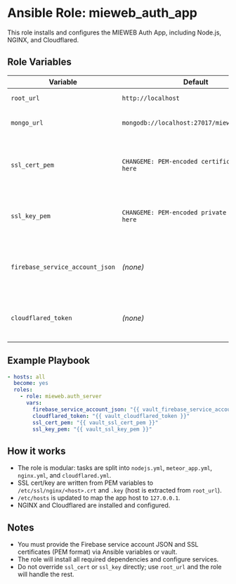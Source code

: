 # Ansible Role: mieweb_auth_app

This role installs and configures the MIEWEB Auth App, including Node.js, NGINX, and Cloudflared.

## Role Variables

| Variable                        | Default                                      | Description                                      |
|---------------------------------|----------------------------------------------|--------------------------------------------------|
| `root_url`                      | `http://localhost`                           | Application root URL                             |
| `mongo_url`                     | `mongodb://localhost:27017/mieweb_auth_app`  | MongoDB connection string                        |
| `ssl_cert_pem`                  | `CHANGEME: PEM-encoded certificate goes here`| PEM-encoded SSL certificate (set in inventory)   |
| `ssl_key_pem`                   | `CHANGEME: PEM-encoded private key goes here`| PEM-encoded SSL private key (set in inventory)   |
| `firebase_service_account_json` | *(none)*                                     | Firebase service account JSON (provide securely)  |
| `cloudflared_token`             | *(none)*                                     | Cloudflared service token (provide securely)      |

## Example Playbook

```yaml
- hosts: all
  become: yes
  roles:
    - role: mieweb.auth_server
      vars:
        firebase_service_account_json: "{{ vault_firebase_service_account_json }}"
        cloudflared_token: "{{ vault_cloudflared_token }}"
        ssl_cert_pem: "{{ vault_ssl_cert_pem }}"
        ssl_key_pem: "{{ vault_ssl_key_pem }}"
```

## How it works
- The role is modular: tasks are split into `nodejs.yml`, `meteor_app.yml`, `nginx.yml`, and `cloudflared.yml`.
- SSL cert/key are written from PEM variables to `/etc/ssl/nginx/<host>.crt` and `.key` (host is extracted from `root_url`).
- `/etc/hosts` is updated to map the app host to `127.0.0.1`.
- NGINX and Cloudflared are installed and configured.

## Notes
- You must provide the Firebase service account JSON and SSL certificates (PEM format) via Ansible variables or vault.
- The role will install all required dependencies and configure services.
- Do not override `ssl_cert` or `ssl_key` directly; use `root_url` and the role will handle the rest.

